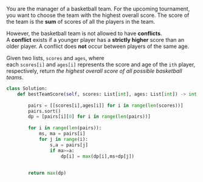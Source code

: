 You are the manager of a basketball team. For the upcoming tournament, you want to choose the team with the highest overall score. The score of the team is the **sum** of scores of all the players in the team.

However, the basketball team is not allowed to have **conflicts**. A **conflict** exists if a younger player has a **strictly higher** score than an older player. A conflict does **not** occur between players of the same age.

Given two lists, `scores` and `ages`, where each `scores[i]` and `ages[i]` represents the score and age of the `ith` player, respectively, return _the highest overall score of all possible basketball teams_.

```python
class Solution:
    def bestTeamScore(self, scores: List[int], ages: List[int]) -> int:
        
        pairs = [[scores[i],ages[i]] for i in range(len(scores))]
        pairs.sort()
        dp = [pairs[i][0] for i in range(len(pairs))]
        
        for i in range(len(pairs)):
            ms, ma = pairs[i]
            for j in range(i):
                s,a = pairs[j]
                if ma>=a:
                    dp[i] = max(dp[i],ms+dp[j])
                
        
        return max(dp)
```